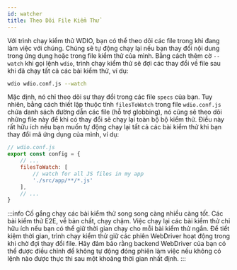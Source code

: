 ```yaml
---
id: watcher
title: Theo Dõi File Kiểm Thử
---
```


Với trình chạy kiểm thử WDIO, bạn có thể theo dõi các file trong khi đang làm việc với chúng. Chúng sẽ tự động chạy lại nếu bạn thay đổi nội dung trong ứng dụng hoặc trong file kiểm thử của mình. Bằng cách thêm cờ `--watch` khi gọi lệnh `wdio`, trình chạy kiểm thử sẽ đợi các thay đổi về file sau khi đã chạy tất cả các bài kiểm thử, ví dụ:

```sh
wdio wdio.conf.js --watch
```

Mặc định, nó chỉ theo dõi sự thay đổi trong các file `specs` của bạn. Tuy nhiên, bằng cách thiết lập thuộc tính `filesToWatch` trong file `wdio.conf.js` chứa danh sách đường dẫn các file (hỗ trợ globbing), nó cũng sẽ theo dõi những file này để khi có thay đổi sẽ chạy lại toàn bộ bộ kiểm thử. Điều này rất hữu ích nếu bạn muốn tự động chạy lại tất cả các bài kiểm thử khi bạn thay đổi mã ứng dụng của mình, ví dụ:

```js
// wdio.conf.js
export const config = {
    // ...
    filesToWatch: [
        // watch for all JS files in my app
        './src/app/**/*.js'
    ],
    // ...
}
```

:::info
Cố gắng chạy các bài kiểm thử song song càng nhiều càng tốt. Các bài kiểm thử E2E, về bản chất, chạy chậm. Việc chạy lại các bài kiểm thử chỉ hữu ích nếu bạn có thể giữ thời gian chạy cho mỗi bài kiểm thử ngắn. Để tiết kiệm thời gian, trình chạy kiểm thử giữ các phiên WebDriver hoạt động trong khi chờ đợi thay đổi file. Hãy đảm bảo rằng backend WebDriver của bạn có thể được điều chỉnh để không tự động đóng phiên làm việc nếu không có lệnh nào được thực thi sau một khoảng thời gian nhất định.
:::